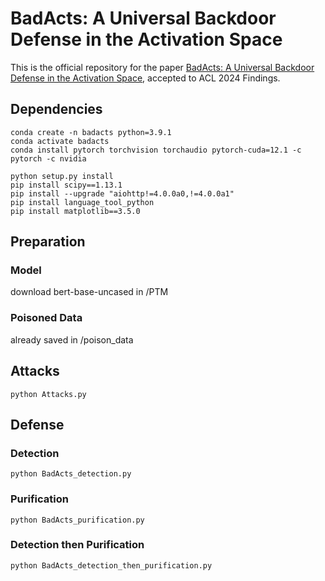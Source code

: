 # BadActs: A Universal Backdoor Defense in the Activation Space

This is the official repository for the paper [BadActs: A Universal Backdoor Defense in the Activation Space](https://arxiv.org/abs/2405.11227), accepted to ACL 2024 Findings.


## Dependencies
```
conda create -n badacts python=3.9.1
conda activate badacts
conda install pytorch torchvision torchaudio pytorch-cuda=12.1 -c pytorch -c nvidia

python setup.py install
pip install scipy==1.13.1
pip install --upgrade "aiohttp!=4.0.0a0,!=4.0.0a1"
pip install language_tool_python
pip install matplotlib==3.5.0
```


## Preparation

### Model
download bert-base-uncased in /PTM

### Poisoned Data
already saved in /poison_data


## Attacks
`python Attacks.py`


## Defense

### Detection
`python BadActs_detection.py`

### Purification
`python BadActs_purification.py`

### Detection then Purification
`python BadActs_detection_then_purification.py`
